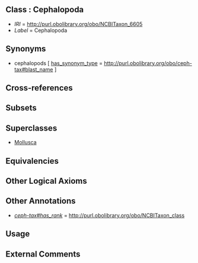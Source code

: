 
## Class : Cephalopoda

 * *IRI* = http://purl.obolibrary.org/obo/NCBITaxon_6605
 * *Label* = Cephalopoda

## Synonyms

 * cephalopods [ [has_synonym_type](../../pe/oboInOwl#hasSynonymType.md) = http://purl.obolibrary.org/obo/ceph-tax#blast_name ]

## Cross-references


## Subsets


## Superclasses

 * [Mollusca](../../NCBITaxon/47/NCBITaxon_6447.md)

## Equivalencies


## Other Logical Axioms


## Other Annotations

 * *[ceph-tax#has_rank](../../ceph-tax#has/nk/ceph-tax#has_rank.md)* = http://purl.obolibrary.org/obo/NCBITaxon_class

## Usage


## External Comments

